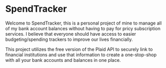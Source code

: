 # SpendTracker

Welcome to SpendTracker, this is a personal project of mine to manage all of my bank account balances without having to pay for pricy subscription services. I believe that everyone should have access to easier budgeting/spending trackers to improve our lives financially.

This project utilizes the free version of the Plaid API to securely link to financial institutions and use that information to create a one-stop-shop with all your bank accounts and balances in one place.
